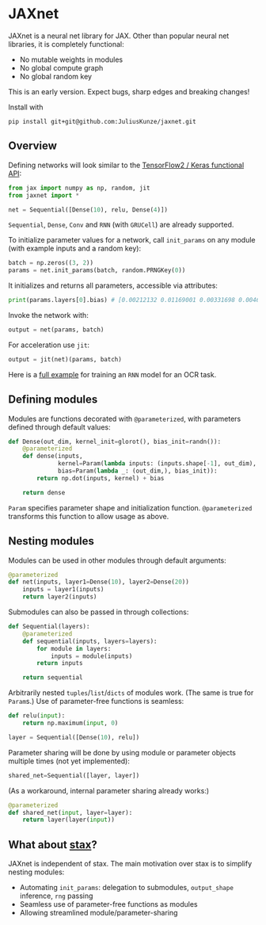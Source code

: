 # JAXnet

JAXnet is a neural net library for JAX. 
Other than popular neural net libraries, it is completely functional:
- No mutable weights in modules
- No global compute graph
- No global random key

This is an early version. Expect bugs, sharp edges and breaking changes!

Install with

```
pip install git+git@github.com:JuliusKunze/jaxnet.git
```

## Overview

Defining networks will look similar to the [TensorFlow2 / Keras functional API](https://www.tensorflow.org/beta/guide/keras/functional):

```python
from jax import numpy as np, random, jit
from jaxnet import *

net = Sequential([Dense(10), relu, Dense(4)])
```

`Sequential`, `Dense`, `Conv` and `RNN` (with `GRUCell`) are already supported.

To initialize parameter values for a network, call `init_params` on any module (with example inputs and a random key):

```python
batch = np.zeros((3, 2))
params = net.init_params(batch, random.PRNGKey(0))
```

It initializes and returns all parameters, accessible via attributes:
```python
print(params.layers[0].bias) # [0.00212132 0.01169001 0.00331698 0.00460713]
```

Invoke the network with:
```python
output = net(params, batch)
```

For acceleration use `jit`:

```python
output = jit(net)(params, batch)
```

Here is a [full example](https://colab.research.google.com/drive/1YuI6GUtMgnMiWtqoaPznwAiSCe9hMR1E) for training an `RNN` model for an OCR task.

## Defining modules

Modules are functions decorated with `@parameterized`, with parameters defined through default values:

```python
def Dense(out_dim, kernel_init=glorot(), bias_init=randn()):
    @parameterized
    def dense(inputs,
              kernel=Param(lambda inputs: (inputs.shape[-1], out_dim), kernel_init),
              bias=Param(lambda _: (out_dim,), bias_init)):
        return np.dot(inputs, kernel) + bias

    return dense
```

`Param` specifies parameter shape and initialization function. 
`@parameterized` transforms this function to allow usage as above.

## Nesting modules

Modules can be used in other modules through default arguments:

```python
@parameterized
def net(inputs, layer1=Dense(10), layer2=Dense(20))
    inputs = layer1(inputs)
    return layer2(inputs)
```

Submodules can also be passed in through collections:

```python
def Sequential(layers):
    @parameterized
    def sequential(inputs, layers=layers):
        for module in layers:
            inputs = module(inputs)
        return inputs

    return sequential
```

Arbitrarily nested `tuples`/`list`/`dicts` of modules work. (The same is true for `Param`s.)
Use of parameter-free functions is seamless:

```python
def relu(input):
    return np.maximum(input, 0)

layer = Sequential([Dense(10), relu])
```

Parameter sharing will be done by using module or parameter objects multiple times (not yet implemented):

```python
shared_net=Sequential([layer, layer])
```

(As a workaround, internal parameter sharing already works:)

```python
@parameterized
def shared_net(input, layer=layer):
    return layer(layer(input))
```

## What about [stax](https://github.com/google/jax/blob/master/jax/experimental/stax.py)?
JAXnet is independent of stax.
The main motivation over stax is to simplify nesting modules:
 - Automating `init_params`: delegation to submodules, `output_shape` inference, `rng` passing
 - Seamless use of parameter-free functions as modules
 - Allowing streamlined module/parameter-sharing